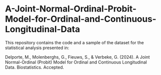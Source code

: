 # A-Joint-Normal-Ordinal-Probit-Model-for-Ordinal-and-Continuous-Longitudinal-Data

This repository contains the code and a sample of the dataset for the statistical analysis presented in:

Delporte, M., Molenberghs, G., Fieuws, S., & Verbeke, G. (2024). A Joint Normal-Ordinal (Probit) Model for Ordinal and Continuous Longitudinal Data. Biostatistics. Accepted.
